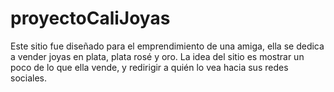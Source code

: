 # proyectoCaliJoyas
Este sitio fue diseñado para el emprendimiento de una amiga, ella se dedica a vender joyas en plata, plata rosé y oro. La idea del sitio es mostrar un poco de lo que ella vende, y redirigir a quién lo vea hacia sus redes sociales.
